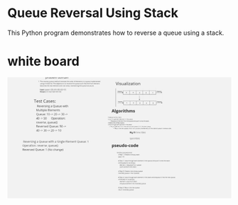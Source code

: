 
# Queue Reversal Using Stack

This Python program demonstrates how to reverse a queue using a stack.

# white board
![white board](Wb.jpg)
